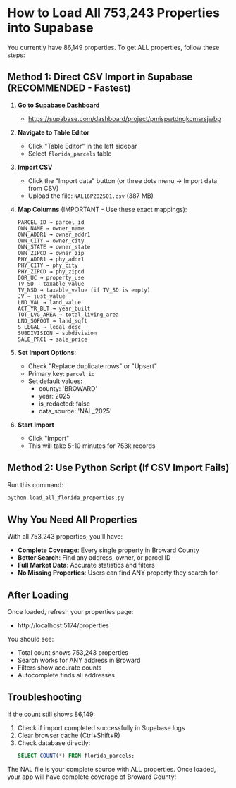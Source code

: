 # How to Load All 753,243 Properties into Supabase

You currently have 86,149 properties. To get ALL properties, follow these steps:

## Method 1: Direct CSV Import in Supabase (RECOMMENDED - Fastest)

1. **Go to Supabase Dashboard**
   - https://supabase.com/dashboard/project/pmispwtdngkcmsrsjwbp
   
2. **Navigate to Table Editor**
   - Click "Table Editor" in the left sidebar
   - Select `florida_parcels` table

3. **Import CSV**
   - Click the "Import data" button (or three dots menu → Import data from CSV)
   - Upload the file: `NAL16P202501.csv` (387 MB)

4. **Map Columns** (IMPORTANT - Use these exact mappings):
   ```
   PARCEL_ID → parcel_id
   OWN_NAME → owner_name
   OWN_ADDR1 → owner_addr1
   OWN_CITY → owner_city
   OWN_STATE → owner_state
   OWN_ZIPCD → owner_zip
   PHY_ADDR1 → phy_addr1
   PHY_CITY → phy_city
   PHY_ZIPCD → phy_zipcd
   DOR_UC → property_use
   TV_SD → taxable_value
   TV_NSD → taxable_value (if TV_SD is empty)
   JV → just_value
   LND_VAL → land_value
   ACT_YR_BLT → year_built
   TOT_LVG_AREA → total_living_area
   LND_SQFOOT → land_sqft
   S_LEGAL → legal_desc
   SUBDIVISION → subdivision
   SALE_PRC1 → sale_price
   ```

5. **Set Import Options**:
   - Check "Replace duplicate rows" or "Upsert"
   - Primary key: `parcel_id`
   - Set default values:
     - county: 'BROWARD'
     - year: 2025
     - is_redacted: false
     - data_source: 'NAL_2025'

6. **Start Import**
   - Click "Import"
   - This will take 5-10 minutes for 753k records

## Method 2: Use Python Script (If CSV Import Fails)

Run this command:
```bash
python load_all_florida_properties.py
```

## Why You Need All Properties

With all 753,243 properties, you'll have:
- **Complete Coverage**: Every single property in Broward County
- **Better Search**: Find any address, owner, or parcel ID
- **Full Market Data**: Accurate statistics and filters
- **No Missing Properties**: Users can find ANY property they search for

## After Loading

Once loaded, refresh your properties page:
- http://localhost:5174/properties

You should see:
- Total count shows 753,243 properties
- Search works for ANY address in Broward
- Filters show accurate counts
- Autocomplete finds all addresses

## Troubleshooting

If the count still shows 86,149:
1. Check if import completed successfully in Supabase logs
2. Clear browser cache (Ctrl+Shift+R)
3. Check database directly:
   ```sql
   SELECT COUNT(*) FROM florida_parcels;
   ```

The NAL file is your complete source with ALL properties. Once loaded, your app will have complete coverage of Broward County!